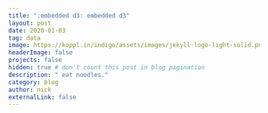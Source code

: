 ```yaml
---
title: ":embedded d3: embedded d3"
layout: post
date: 2020-01-03 
tag: data
image: https://koppl.in/indigo/assets/images/jekyll-logo-light-solid.png
headerImage: false
projects: false
hidden: true # don't count this post in blog pagination
description: " eat noodles."
category: blog
author: nick
externalLink: false
---
```

